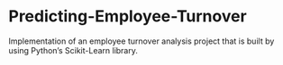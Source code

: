 # Predicting-Employee-Turnover
Implementation of an employee turnover analysis project that is built by using Python’s Scikit-Learn library.

